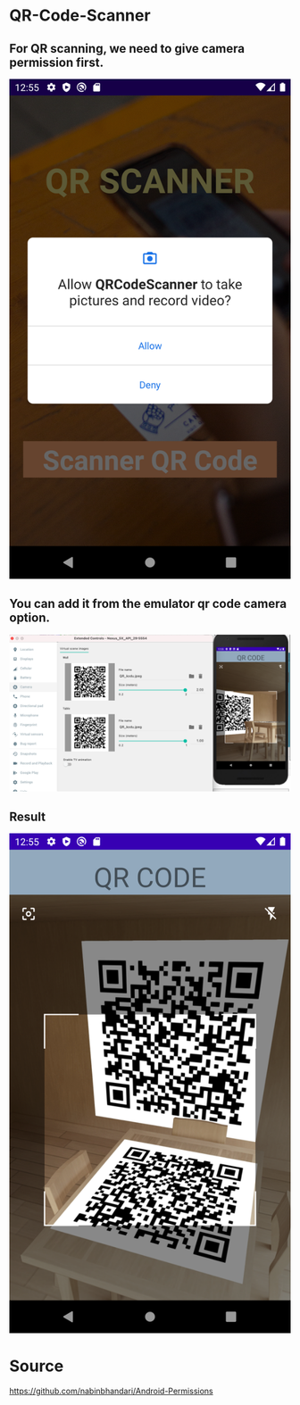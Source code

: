 # QR-Code-Scanner

## For QR scanning, we need to give camera permission first. <dt>

![](images/permission_camera.png) <dt>

## You can add it from the emulator qr code camera option.
![](images/added_qr_code.png) <dt>

## Result

![](images/qr_code.png) <dt>


# Source
https://github.com/nabinbhandari/Android-Permissions <dt>


